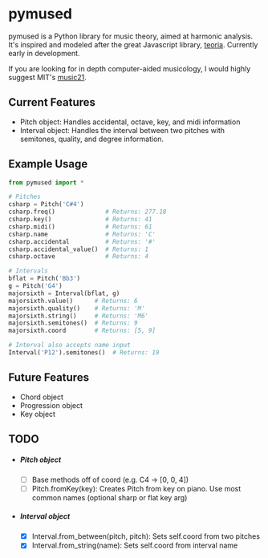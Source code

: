# **pymused**

pymused is a Python library for music theory, aimed at harmonic analysis. It's inspired and modeled after the great Javascript library, [teoria](https://github.com/saebekassebil/teoria).  Currently early in development.

If you are looking for in depth computer-aided musicology, I would highly suggest MIT's [music21](https://web.mit.edu/music21/).

## Current Features

- Pitch object:  Handles accidental, octave, key, and midi information
- Interval object:  Handles the interval between two pitches with semitones, quality, and degree information.

## Example Usage

```python
from pymused import *

# Pitches
csharp = Pitch('C#4')
csharp.freq()              # Returns: 277.18
csharp.key()               # Returns: 41
csharp.midi()              # Returns: 61
csharp.name                # Returns: 'C'
csharp.accidental          # Returns: '#'
csharp.accidental_value()  # Returns: 1
csharp.octave              # Returns: 4

# Intervals
bflat = Pitch('Bb3')
g = Pitch('G4')
majorsixth = Interval(bflat, g)
majorsixth.value()      # Returns: 6
majorsixth.quality()    # Returns: 'M'
majorsixth.string()     # Returns: 'M6'
majorsixth.semitones()  # Returns: 9
majorsixth.coord        # Returns: [5, 9]

# Interval also accepts name input
Interval('P12').semitones()  # Returns: 19
```

## Future Features

- Chord object
- Progression object
- Key object

## TODO

- ##### Pitch object
  - [ ] Base methods off of coord (e.g. C4 -> [0, 0, 4])
  - [ ] Pitch.fromKey(key): Creates Pitch from key on piano. Use most common names (optional sharp or flat key arg)

- ##### Interval object

  - [x] Interval.from_between(pitch, pitch): Sets self.coord from two pitches
  - [x] Interval.from_string(name): Sets self.coord from interval name
